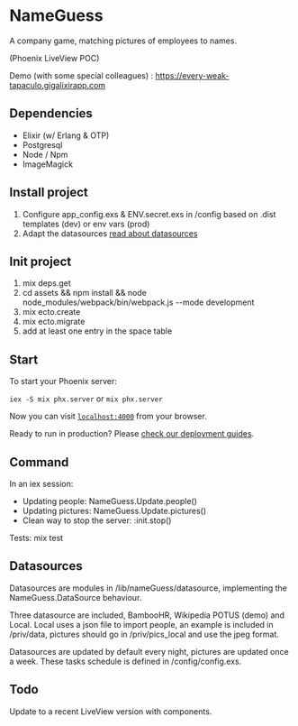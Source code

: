 
# NameGuess

A company game, matching pictures of employees to names.

(Phoenix LiveView POC)

Demo (with some special colleagues) : https://every-weak-tapaculo.gigalixirapp.com

## Dependencies

  * Elixir (w/ Erlang & OTP)
  * Postgresql
  * Node / Npm
  * ImageMagick

## Install project

1. Configure app_config.exs & ENV.secret.exs in /config based on .dist templates (dev) or env vars (prod)
2. Adapt the datasources [read about datasources](#datasources)

## Init project

 1. mix deps.get
 2. cd assets && npm install && node node_modules/webpack/bin/webpack.js --mode development
 3. mix ecto.create
 4. mix ecto.migrate
 5. add at least one entry in the space table

## Start

To start your Phoenix server:

`iex -S mix phx.server` or `mix phx.server`

Now you can visit [`localhost:4000`](http://localhost:4000) from your browser.

Ready to run in production? Please [check our deployment guides](https://hexdocs.pm/phoenix/deployment.html).

## Command

In an iex session:
 * Updating people: NameGuess.Update.people()
 * Updating pictures: NameGuess.Update.pictures()
 * Clean way to stop the server: :init.stop()

Tests: mix test

<a name="datasources"></a>
## Datasources

Datasources are modules in /lib/nameGuess/datasource, implementing the NameGuess.DataSource behaviour.

Three datasource are included, BambooHR, Wikipedia POTUS (demo) and Local. Local uses a json file to import people, an example is included in /priv/data, pictures should go in /priv/pics_local and use the jpeg format.

Datasources are updated by default every night, pictures are updated once a week. These tasks schedule is defined in /config/config.exs.

  
## Todo

Update to a recent LiveView version with components.
